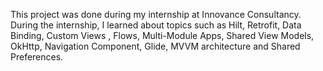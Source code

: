 This project was done during my internship at Innovance Consultancy. During the internship, I learned about topics such as Hilt, Retrofit, Data Binding, Custom Views , Flows, Multi-Module Apps, Shared View Models, OkHttp, Navigation Component, Glide, MVVM architecture and Shared Preferences.
